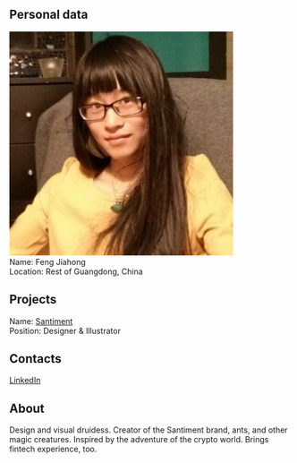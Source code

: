 ## Personal data
![ photo](../people/photo/feng_jiahong.jpg)  
Name: Feng Jiahong   
Location: Rest of Guangdong, China   
## Projects 
Name: [Santiment](../projects/santiment.md)  
Position: Designer & Illustrator  
## Contacts
[LinkedIn](https://www.linkedin.com/in/jiahong-feng-903a8187/)  
## About
Design and visual druidess.
Creator of the Santiment brand, ants, and other magic creatures. Inspired by the adventure of the crypto world. Brings fintech experience, too.